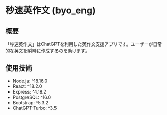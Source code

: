 # 秒速英作文 (byo_eng)

## 概要
「秒速英作文」はChatGPTを利用した英作文支援アプリです。ユーザーが日常的な英文を瞬時に作成するのを助けます。

## 使用技術
- Node.js: ^18.16.0
- React: ^18.2.0
- Express: ^4.18.2
- PostgreSQL: ^16.0
- Bootstrap: ^5.3.2
- ChatGPT-Turbo: ^3.5
